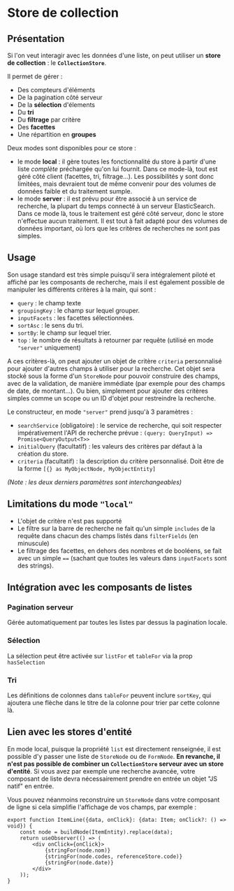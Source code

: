# Store de collection

## Présentation

Si l'on veut interagir avec les données d'une liste, on peut utiliser un **store de collection** : le **`CollectionStore`**.

Il permet de gérer :

-   Des compteurs d'éléments
-   De la pagination côté serveur
-   De la **sélection** d'élements
-   Du **tri**
-   Du **filtrage** par critère
-   Des **facettes**
-   Une répartition en **groupes**

Deux modes sont disponibles pour ce store :

-   le mode **local** : il gère toutes les fonctionnalité du store à partir d'une liste _complète_ préchargée qu'on lui fournit. Dans ce mode-là, tout est géré côté client (facettes, tri, filtrage...). Les possibilités y sont donc limitées, mais devraient tout de même convenir pour des volumes de données faible et du traitement sumple.
-   le mode **server** : il est prévu pour être associé à un service de recherche, la plupart du temps connecté à un serveur ElasticSearch. Dans ce mode là, tous le traitement est géré côté serveur, donc le store n'effectue aucun traitement. Il est tout à fait adapté pour des volumes de données important, où lors que les critères de recherches ne sont pas simples.

## Usage

Son usage standard est très simple puisqu'il sera intégralement piloté et affiché par les composants de recherche, mais il est également possible de manipuler les différents critères à la main, qui sont :

-   `query` : le champ texte
-   `groupingKey` : le champ sur lequel grouper.
-   `inputFacets` : les facettes sélectionnées.
-   `sortAsc` : le sens du tri.
-   `sortBy`: le champ sur lequel trier.
-   `top` : le nombre de résultats à retourner par requête (utilisé en mode `"server"` uniquement)

A ces critères-là, on peut ajouter un objet de critère `criteria` personnalisé pour ajouter d'autres champs à utiliser pour la recherche. Cet objet sera stocké sous la forme d'un `StoreNode` pour pouvoir construire des champs, avec de la validation, de manière immédiate (par exemple pour des champs de date, de montant...). Ou bien, simplement pour ajouter des critères simples comme un scope ou un ID d'objet pour restreindre la recherche.

Le constructeur, en mode `"server"` prend jusqu'à 3 paramètres :

-   `searchService` (obligatoire) : le service de recherche, qui soit respecter impérativement l'API de recherche prévue : `(query: QueryInput) => Promise<QueryOutput<T>>`
-   `initialQuery` (facultatif) : les valeurs des critères par défaut à la création du store.
-   `criteria` (facultatif) : la description du critère personnalisé. Doit être de la forme `[{} as MyObjectNode, MyObjectEntity]`

_(Note : les deux derniers paramètres sont interchangeables)_

## Limitations du mode `"local"`

-   L'objet de critère n'est pas supporté
-   Le filtre sur la barre de recherche ne fait qu'un simple `includes` de la requête dans chacun des champs listés dans `filterFields` (en minuscule)
-   Le filtrage des facettes, en dehors des nombres et de booléens, se fait avec un simple `==` (sachant que toutes les valeurs dans `inputFacets` sont des strings).

## Intégration avec les composants de listes

### Pagination serveur

Gérée automatiquement par toutes les listes par dessus la pagination locale.

### Sélection

La sélection peut être activée sur `listFor` et `tableFor` via la prop `hasSelection`

### Tri

Les définitions de colonnes dans `tableFor` peuvent inclure `sortKey`, qui ajoutera une flèche dans le titre de la colonne pour trier par cette colonne là.

## Lien avec les stores d'entité

En mode local, puisque la propriété `list` est directement renseignée, il est possible d'y passer une liste de `StoreNode` ou de `FormNode`. **En revanche, il n'est pas possible de combiner un `CollectionStore` serveur avec un store d'entité**. Si vous avez par exemple une recherche avancée, votre composant de liste devra nécessairement prendre en entrée un objet "JS natif" en entrée.

Vous pouvez néanmoins reconstruire un `StoreNode` dans votre composant de ligne si cela simplifie l'affichage de vos champs, par exemple :

```tsx
export function ItemLine({data, onClick}: {data: Item; onClick?: () => void}) {
    const node = buildNode(ItemEntity).replace(data);
    return useObserver(() => (
        <div onClick={onClick}>
            {stringFor(node.nom)}
            {stringFor(node.codes, referenceStore.code)}
            {stringFor(node.date)}
        </div>
    ));
}
```
